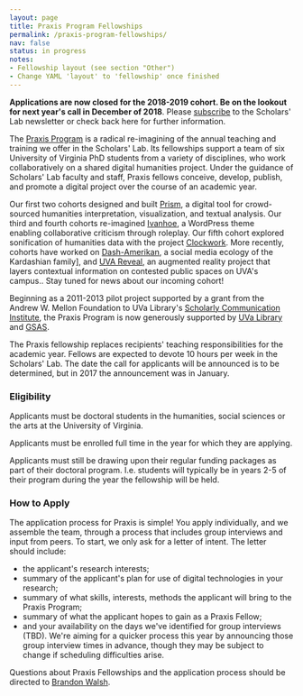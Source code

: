 ```yaml
---
layout: page
title: Praxis Program Fellowships
permalink: /praxis-program-fellowships/
nav: false
status: in progress
notes:
- Fellowship layout (see section "Other")
- Change YAML 'layout' to 'fellowship' once finished
---
```


**Applications are now closed for the 2018-2019 cohort. Be on the lookout for next year's call in December of 2018**. Please [subscribe](https://eepurl.com/fJ9J) to the Scholars' Lab newsletter or check back here for further information.

The [Praxis Program](http://praxis.scholarslab.org/) is a radical re-imagining of the annual teaching and training we offer in the Scholars' Lab. Its fellowships support a team of six University of Virginia PhD students from a variety of disciplines, who work collaboratively on a shared digital humanities project. Under the guidance of Scholars' Lab faculty and staff, Praxis fellows conceive, develop, publish, and promote a digital project over the course of an academic year.

Our first two cohorts designed and built [Prism](http://prism.scholarslab.org/), a digital tool for crowd-sourced humanities interpretation, visualization, and textual analysis. Our third and fourth cohorts re-imagined [Ivanhoe](http://ivanhoe.scholarslab.org/), a WordPress theme enabling collaborative criticism through roleplay. Our fifth cohort explored sonification of humanities data with the project [Clockwork](http://clockwork.scholarslab.org/). More recently, cohorts have worked on [Dash-Amerikan](http://dashamerikan.scholarslab.org/), a social media ecology of the Kardashian family], and [UVA Reveal](http://reveal.scholarslab.org), an augmented reality project that layers contextual information on contested public spaces on UVA's campus.. Stay tuned for news about our incoming cohort!

Beginning as a 2011-2013 pilot project supported by a grant from the Andrew W. Mellon Foundation to UVa Library's [Scholarly Communication Institute](http://uvasci.org), the Praxis Program is now generously supported by [UVa Library](http://www.library.virginia.edu/) and [GSAS](http://gsas.virginia.edu/).

The Praxis fellowship replaces recipients' teaching responsibilities for the academic year. Fellows are expected to devote 10 hours per week in the Scholars' Lab. The date the call for applicants will be announced is to be determined, but in 2017 the announcement was in January.

### Eligibility

Applicants must be doctoral students in the humanities, social sciences or the arts at the University of Virginia.

Applicants must be enrolled full time in the year for which they are applying.

Applicants must still be drawing upon their regular funding packages as part of their doctoral program. I.e. students will typically be in years 2-5 of their program during the year the fellowship will be held.

### How to Apply

The application process for Praxis is simple! You apply individually, and we assemble the team, through a process that includes group interviews and input from peers. To start, we only ask for a letter of intent. The letter should include:

* the applicant's research interests;
* summary of the applicant's plan for use of digital technologies in your research;
* summary of what skills, interests, methods the applicant will bring to the Praxis Program;
* summary of what the applicant hopes to gain as a Praxis Fellow;
* and your availability on the days we've identified for group interviews (TBD). We're aiming for a quicker process this year by announcing those group interview times in advance, though they may be subject to change if scheduling difficulties arise.

Questions about Praxis Fellowships and the application process should be directed to [Brandon Walsh](mailto:bmw9t@virginia.edu).
